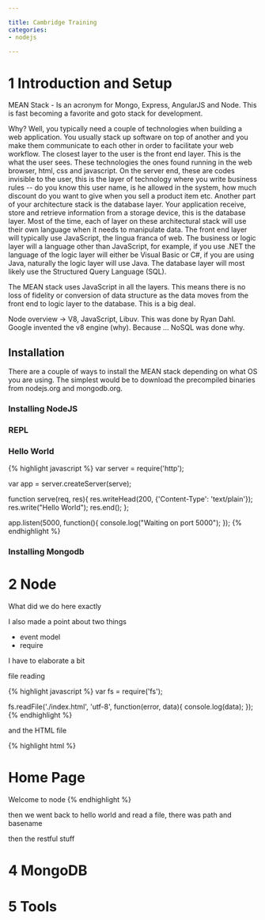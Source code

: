 ```yaml
---

title: Cambridge Training
categories:
- nodejs

---
```


# 1 Introduction and Setup

MEAN Stack - Is an acronym for Mongo, Express, AngularJS and Node. This is fast becoming a favorite and goto stack for development. 

Why? Well, you typically need a couple of technologies when building a web application. You usually stack up software on top of another and you make them communicate to each other in order to facilitate your web workflow. The closest layer to the user is the front end layer. This is the what the user sees. These technologies the ones found running in the web browser, html, css and javascript. On the server end, these are codes invisible to the user, this is the layer of technology where you write business rules -- do you know this user name, is he allowed in the system, how much discount do you want to give when you sell a product item etc. Another part of your architecture stack is the database layer. Your application receive, store and retrieve information from a storage device, this is the database layer. Most of the time, each of layer on these architectural stack will use their own language when it needs to manipulate data. The front end layer will typically use JavaScript, the lingua franca of web. The business or logic layer will a language other than JavaScript, for example, if you use .NET the language of the logic layer will either be Visual Basic or C#, if you are using Java, naturally the logic layer will use Java. The database layer will most likely use the Structured Query Language (SQL).

The MEAN stack uses JavaScript in all the layers. This means there is no loss of fidelity or conversion of data structure as the data moves from the front end to logic layer to the database. This is a big deal.

Node overview -> V8, JavaScript, Libuv. This was done by Ryan Dahl. Google invented the v8 engine (why). Because …
NoSQL was done why.

## Installation

There are a couple of ways to install the MEAN stack depending on what OS you are using. The simplest would be to download the precompiled binaries from nodejs.org and mongodb.org. 

### Installing NodeJS

### REPL 


### Hello World

{% highlight javascript %}
var server = require('http');

var app = server.createServer(serve);

function serve(req, res){
  res.writeHead(200, {'Content-Type': 'text/plain'});
  res.write("Hello World");
  res.end();
};

app.listen(5000, function(){
  console.log("Waiting on port 5000");
});
{% endhighlight %}


### Installing Mongodb

# 2 Node

What did we do here exactly

I also made a point about two things
- event model
- require

I have to elaborate a bit

file reading

{% highlight javascript %}
var fs = require('fs');

fs.readFile('./index.html', 'utf-8', function(error, data){
  console.log(data);
});
{% endhighlight %}

and the HTML file

{% highlight html %}
<html>
  <h1>Home Page</h1>
  Welcome to node
</html>
{% endhighlight %}


then we went back to hello world and read a file, there was path and basename

then the restful stuff





# 4 MongoDB 

# 5 Tools




